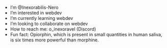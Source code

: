 - I’m @Inexorabilis-Nero
- I’m interested in webdev
- I’m currently learning webdev
- I’m looking to collaborate on webdev
- How to reach me: o_inexoravel (Discord)
- Fun fact: Opiorphin, which is present in small quantities in human saliva, is six times more powerful than morphine.

<!---
Inexorabilis-Nero/Inexorabilis-Nero is a ✨ special ✨ repository because its `README.md` (this file) appears on your GitHub profile.
You can click the Preview link to take a look at your changes.
--->
